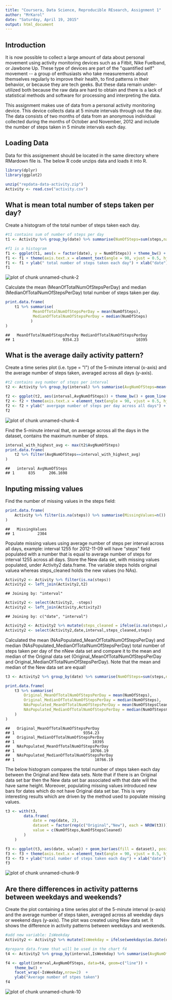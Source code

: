 ```yaml
---
title: "Coursera, Data Science, Reproducible REsearch, Assignment 1"
author: "MrKarol"
date: "Saturday, April 19, 2015"
output: html_document
---
```


## Introduction
It is now possible to collect a large amount of data about personal movement using activity monitoring devices such as a Fitbit, Nike Fuelband, or Jawbone Up. These type of devices are part of the "quantified self" movement -- a group of enthusiasts who take measurements about themselves regularly to improve their health, to find patterns in their behavior, or because they are tech geeks. But these data remain under-utilized both because the raw data are hard to obtain and there is a lack of statistical methods and software for processing and interpreting the data.

This assignment makes use of data from a personal activity monitoring device. This device collects data at 5 minute intervals through out the day. The data consists of two months of data from an anonymous individual collected during the months of October and November, 2012 and include the number of steps taken in 5 minute intervals each day.


## Loading Data
Data for this assignement should be located in the same directory where RMardown file is. The below R code unzips data and loads it into R.

```r
library(dplyr)
library(ggplot2)

unzip("repdata-data-activity.zip")
Activity <- read.csv("activity.csv")
```

## What is mean total number of steps taken per day?
Create a histogram of the total number of steps taken each day.

```r
#t1 contains sum of number of steps per day
t1 <- Activity %>% group_by(date) %>% summarise(NumOfSteps=sum(steps,na.rm=TRUE))

#f1 is a histogram
f1 <- ggplot(t1, aes(x = factor(date), y = NumOfSteps)) + theme_bw() + geom_bar(stat="identity") 
f1 <- f1 + theme(axis.text.x = element_text(angle = 90, vjust = 0.5, hjust=1)) 
f1 <- f1 + ylab(" total number of steps taken each day") + xlab("date")
f1
```

![plot of chunk unnamed-chunk-2](figure/unnamed-chunk-2-1.png) 

Calculate the mean (MeanOfTotalNumOfStepsPerDay) and median (MedianOfTotalNumOfStepsPerDay) total number of steps taken per day.

```r
print.data.frame(
    t1 %>% summarise(
            MeanOfTotalNumOfStepsPerDay = mean(NumOfSteps),
            MedianOfTotalNumOfStepsPerDay = median(NumOfSteps)
           )
)
```

```
##   MeanOfTotalNumOfStepsPerDay MedianOfTotalNumOfStepsPerDay
## 1                     9354.23                         10395
```

## What is the average daily activity pattern?
Create a time series plot (i.e. type = "l") of the 5-minute interval (x-axis) and the average number of steps taken, averaged across all days (y-axis).

```r
#t2 contains avg number of steps per interval
t2 <- Activity %>% group_by(interval) %>% summarise(AvgNumOfSteps=mean(steps,na.rm=TRUE))

f2 <- ggplot(t2, aes(interval,AvgNumOfSteps)) + theme_bw() + geom_line() 
f2 <- f2 + theme(axis.text.x = element_text(angle = 90, vjust = 0.5, hjust=1)) 
f2 <- f2 + ylab(" avergage number of steps per day across all days") + xlab("interval")
f2
```

![plot of chunk unnamed-chunk-4](figure/unnamed-chunk-4-1.png) 

Find the 5-minute interval that, on average across all the days in the dataset, contains the maximum number of steps. 

```r
interval_with_highest_avg <- max(t2$AvgNumOfSteps)
print.data.frame(
    t2 %>% filter(AvgNumOfSteps==interval_with_highest_avg)
)
```

```
##   interval AvgNumOfSteps
## 1      835      206.1698
```

## Inputing missing values
Find the number of missing values in the steps field:

```r
print.data.frame(
    Activity %>% filter(is.na(steps)) %>% summarise(MissingValues=n())
)
```

```
##   MissingValues
## 1          2304
```

Populate missing values using average number of steps per interval across all days, example: interval 1255 for 2012-11-09 will have "steps" field populated with a number that is equal to average number of steps for interval 1255 across all days. Store the New data set, with missing values populated, under Activity2 data.frame. The variable steps holds original valuea whereas steps_cleaned holds the new values (no NAs).

```r
Activity2 <- Activity %>% filter(is.na(steps)) 
Activity2 <- left_join(Activity2,t2)
```

```
## Joining by: "interval"
```

```r
Activity2 <- select(Activity2, -steps)
Activity2 <- left_join(Activity,Activity2)
```

```
## Joining by: c("date", "interval")
```

```r
Activity2 <- Activity2 %>% mutate(steps_cleaned = ifelse(is.na(steps),AvgNumOfSteps,steps))
Activity2 <- select(Activity2,date,interval,steps_cleaned,steps) 
```

Calculated the mean (NAsPopulated_MeanOfTotalNumOfStepsPerDay) and median (NAsPopulated_MedianOfTotalNumOfStepsPerDay) total number of steps taken per day of the nNew data set and compare it to the mean and median of the Original data set (Original_MeanOfTotalNumOfStepsPerDay and Original_MedianOfTotalNumOfStepsPerDay). Note that the mean and median of the New data set are equal!

```r
t3 <- Activity2 %>% group_by(date) %>% summarise(NumOfSteps=sum(steps,na.rm=TRUE),NumOfStepsCleaned=sum(steps_cleaned))

print.data.frame(
    t3 %>% summarise(
        Original_MeanOfTotalNumOfStepsPerDay = mean(NumOfSteps),
        Original_MedianOfTotalNumOfStepsPerDay = median(NumOfSteps),
        NAsPopulated_MeanOfTotalNumOfStepsPerDay = mean(NumOfStepsCleaned),
        NAsPopulated_MedianOfTotalNumOfStepsPerDay = median(NumOfStepsCleaned)
    )
)
```

```
##   Original_MeanOfTotalNumOfStepsPerDay
## 1                              9354.23
##   Original_MedianOfTotalNumOfStepsPerDay
## 1                                  10395
##   NAsPopulated_MeanOfTotalNumOfStepsPerDay
## 1                                 10766.19
##   NAsPopulated_MedianOfTotalNumOfStepsPerDay
## 1                                   10766.19
```

The below histogram compares the total number of steps taken each day between the Original and New data sets. Note that if there is an Original data set bar then the New data set bar associated with that date will the have same height. Moreover, populating missing values introduced new bars for dates which do not have Original data set bar. This is very interesting results which are driven by the method used to populate missing values.

```r
t3 <- with(t3,
        data.frame(
            date = rep(date, 2),
            dataset = factor(rep(c("Original","New"), each = NROW(t3))),
            value = c(NumOfSteps,NumOfStepsCleaned)    
        )
    )

f3 <- ggplot(t3, aes(date, value)) + geom_bar(aes(fill = dataset), position = "dodge", stat="identity")+ theme_bw() 
f3 <- f3 + theme(axis.text.x = element_text(angle = 90, vjust = 0.5, hjust=1)) 
f3 <- f3 + ylab("total number of steps taken each day") + xlab("date") 
f3
```

![plot of chunk unnamed-chunk-9](figure/unnamed-chunk-9-1.png) 

## Are there differences in activity patterns between weekdays and weekends?
Create the plot containing a time series plot of the 5-minute interval (x-axis) and the average number of steps taken, averaged across all weekday days or weekend days (y-axis). The plot was created using New data set. It shows the difference in activity patterns between weekdays and weekends. 

```r
#add new variable: IsWeekday
Activity2 <- Activity2 %>% mutate(IsWeekday = ifelse(weekdays(as.Date(date))=="Saturday" | weekdays(as.Date(date))=="Sunday","Weekend","Weekday"))

#prepare data.frame that will be used in the chart f4
t4 <- Activity2 %>% group_by(interval,IsWeekday) %>% summarise(AvgNumOfSteps=mean(steps_cleaned,na.rm=TRUE))

f4 <- qplot(interval,AvgNumOfSteps, data=t4, geom=c("line")) + 
    theme_bw() + 
    facet_wrap(~IsWeekday,nrow=2)  + 
    ylab("Average number of stpes taken")
f4
```

![plot of chunk unnamed-chunk-10](figure/unnamed-chunk-10-1.png) 

